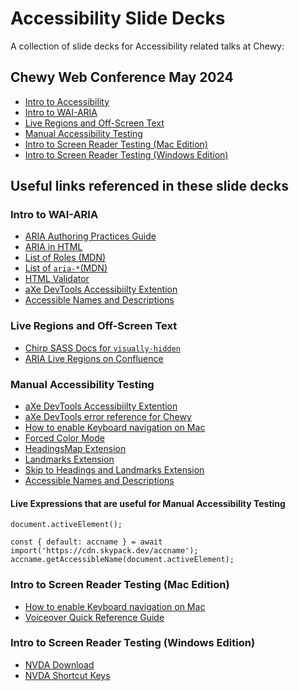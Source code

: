 # Accessibility Slide Decks

A collection of slide decks for Accessibility related talks at Chewy:

## Chewy Web Conference May 2024

* [Intro to Accessibility](https://rawcdn.githack.com/msadecki1-chwy/a11y-decks/main/IntroA11y.html)
* [Intro to WAI-ARIA](https://rawcdn.githack.com/msadecki1-chwy/a11y-decks/main/IntroARIA.html)
* [Live Regions and Off-Screen Text](https://rawcdn.githack.com/msadecki1-chwy/a11y-decks/main/liveregions.html)
* [Manual Accessibility Testing](https://rawcdn.githack.com/msadecki1-chwy/a11y-decks/main/manualtesting.html)
* [Intro to Screen Reader Testing (Mac Edition)](https://rawcdn.githack.com/msadecki1-chwy/a11y-decks/main/srtestingmac.html)
* [Intro to Screen Reader Testing (Windows Edition)](https://rawcdn.githack.com/msadecki1-chwy/a11y-decks/main/srtestingwin.html)

## Useful links referenced in these slide decks

### Intro to WAI-ARIA

* [ARIA Authoring Practices Guide](https://www.w3.org/WAI/ARIA/apg/patterns/)
* [ARIA in HTML](https://www.w3.org/TR/html-aria/)
* [List of Roles (MDN)](https://developer.mozilla.org/en-US/docs/Web/Accessibility/ARIA/Roles)
* [List of `aria-*`(MDN)](https://developer.mozilla.org/en-US/docs/Web/Accessibility/ARIA/Attributes)
* [HTML Validator](https://validator.nu/)
* [aXe DevTools Accessibiilty Extention](https://chromewebstore.google.com/detail/axe-devtools-web-accessib/lhdoppojpmngadmnindnejefpokejbdd)
* [Accessible Names and Descriptions](https://chewyinc.atlassian.net/wiki/spaces/Pro/pages/1258455490/Accessible+Names+and+Descriptions)

### Live Regions and Off-Screen Text

* [Chirp SASS Docs for `visually-hidden`](https://www.chirp-web.info/sassdoc-chirp/a11y.html#a11y)
* [ARIA Live Regions on Confluence](https://chewyinc.atlassian.net/wiki/spaces/Pro/pages/55444006/ARIA+Live+Regions)

### Manual Accessibility Testing

* [aXe DevTools Accessibiilty Extention](https://chromewebstore.google.com/detail/axe-devtools-web-accessib/lhdoppojpmngadmnindnejefpokejbdd)
* [aXe DevTools error reference for Chewy](https://chewyinc.atlassian.net/wiki/spaces/a11ydoc/pages/2202174494/Accessibility+Testing+Error+Reference)
* [How to enable Keyboard navigation on Mac](https://chewyinc.atlassian.net/wiki/spaces/Pro/pages/123535782/Setting+up+your+Apple+device+for+accessibility+testing#Step-1---Enable-keyboard-navigation)
* [Forced Color Mode](https://chewyinc.atlassian.net/wiki/spaces/Pro/pages/2055050132/Forced+Color+Modes+e.g.+Windows+High+Contrast+Mode)
* [HeadingsMap Extension](https://chromewebstore.google.com/detail/headingsmap/flbjommegcjonpdmenkdiocclhjacmbi)
* [Landmarks Extension](https://chromewebstore.google.com/detail/landmark-navigation-via-k/ddpokpbjopmeeiiolheejjpkonlkklgp)
* [Skip to Headings and Landmarks Extension](https://chromewebstore.google.com/detail/skipto-landmarks-headings/fjkpbfcodhflpdildjbmdhhmcoplghgf)
* [Accessible Names and Descriptions](https://chewyinc.atlassian.net/wiki/spaces/Pro/pages/1258455490/Accessible+Names+and+Descriptions)

#### Live Expressions that are useful for Manual Accessibility Testing

```
document.activeElement();
```
```
const { default: accname } = await import('https://cdn.skypack.dev/accname');
accname.getAccessibleName(document.activeElement);
```

### Intro to Screen Reader Testing (Mac Edition)

* [How to enable Keyboard navigation on Mac](https://chewyinc.atlassian.net/wiki/spaces/Pro/pages/123535782/Setting+up+your+Apple+device+for+accessibility+testing#Step-1---Enable-keyboard-navigation)
* [Voiceover Quick Reference Guide](https://codoid.com/accessibility-testing/a-voiceover-quick-reference-guide-with-keyboard-shortcuts-gestures/)

### Intro to Screen Reader Testing (Windows Edition)

* [NVDA Download](https://www.nvaccess.org/download/)
* [NVDA Shortcut Keys](https://dequeuniversity.com/screenreaders/nvda-keyboard-shortcuts#nvda-nvda_shortcut_keys)

